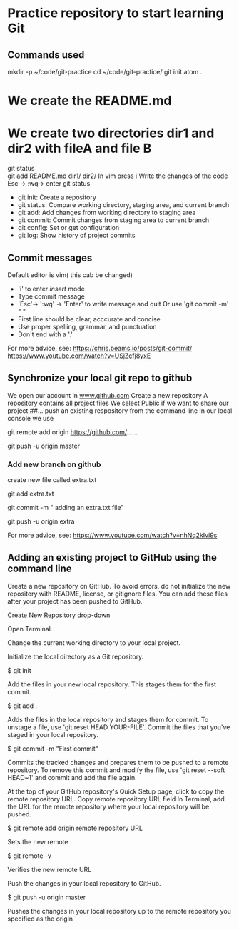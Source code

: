 # Practice repository to start learning Git

## Commands used
 mkdir -p ~/code/git-practice
 cd ~/code/git-practice/
 git init
 atom .

 # We create the README.md
 # We create two directories dir1 and dir2 with fileA and file B
 git status  
 git add README.md dir1/ dir2/
In vim press i
Write the changes of the code
Esc -> :wq-> enter
 git status

- git init: Create a repository
- git status: Compare working directory, staging area,  and
current branch  
- git add: Add changes from working directory to staging area
- git commit: Commit changes from staging area to current branch
- git config: Set or get configuration
- git log: Show history of project commits
## Commit messages

Default editor is vim( this cab be changed)
- 'i' to enter *insert* mode
- Type commit message
- 'Esc'-> ':wq' -> 'Enter' to write message and quit
Or use 'git commit -m' " <Message>"
- First line should be clear, acccurate and concise
- Use proper spelling, grammar, and punctuation
- Don't end with a '.'

For more advice, see: https://chris.beams.io/posts/git-commit/
                      https://www.youtube.com/watch?v=USjZcfj8yxE


## Synchronize your local git repo to github

We open our account in www.github.com
Create a new repository
A repository contains all project files
We select Public if we want to share our project
##... push an existing respository from the command line
In our  local console we use

git remote add origin https://github.com/......

git push -u origin master


### Add new branch on github

create new file called extra.txt

git add extra.txt

git commit -m " adding an extra.txt file"

git push -u origin extra


For more advice, see: https://www.youtube.com/watch?v=nhNq2kIvi9s



## Adding an existing project to GitHub using the command line

Create a new repository on GitHub. To avoid errors, do not initialize the new repository with README, license, or gitignore files. You can add these files after your project has been pushed to GitHub.

Create New Repository drop-down

Open Terminal.

Change the current working directory to your local project.

Initialize the local directory as a Git repository.

$ git init

Add the files in your new local repository. This stages them for the first commit.

$ git add .

 Adds the files in the local repository and stages them for commit. To unstage a file, use 'git reset HEAD YOUR-FILE'.
Commit the files that you've staged in your local repository.

$ git commit -m "First commit"

 Commits the tracked changes and prepares them to be pushed to a remote repository. To remove this commit and modify the file, use 'git reset --soft HEAD~1' and commit and add the file again.
 
At the top of your GitHub repository's Quick Setup page, click  to copy the remote repository URL.
Copy remote repository URL field
In Terminal, add the URL for the remote repository where your local repository will be pushed.

$ git remote add origin remote repository URL

 Sets the new remote
 
$ git remote -v

Verifies the new remote URL

Push the changes in your local repository to GitHub.

$ git push -u origin master

 Pushes the changes in your local repository up to the remote repository you specified as the origin
